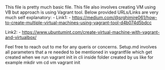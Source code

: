 This file is pretty much basic file. This file also involves creating VM using VB but approach is using Vagrant tool. 
Below provided URLs/Links are very much self explanatory: -
Link1: -
https://medium.com/@srghimire061/how-to-create-multiple-virtual-machines-using-vagrant-tool-d4b074d5bdcc 

Link2: -
https://www.ubuntumint.com/create-virtual-machine-with-vagrant-and-virtualbox/

Feel free to reach out to me for any queris or concerns. 
Setup.md involves all parameters that a re needed to be mentioned in vagrantfile which get created when we run vagrant init in cli inside folder created by us like for example 
mkdir vm
cd vm
vagrant init 
